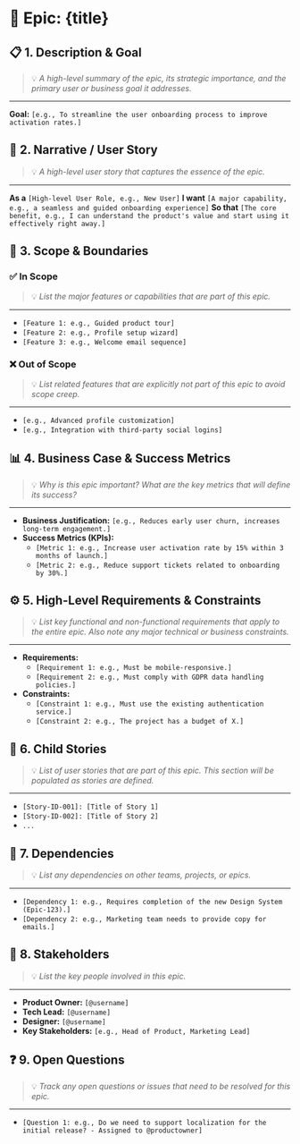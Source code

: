 # 🚀 Epic: {title}

## 📋 1. Description & Goal
> 💡 *A high-level summary of the epic, its strategic importance, and the primary user or business goal it addresses.*
---
**Goal:** `[e.g., To streamline the user onboarding process to improve activation rates.]`

## 📖 2. Narrative / User Story
> 💡 *A high-level user story that captures the essence of the epic.*
---
**As a** `[High-level User Role, e.g., New User]`
**I want** `[A major capability, e.g., a seamless and guided onboarding experience]`
**So that** `[The core benefit, e.g., I can understand the product's value and start using it effectively right away.]`

## 🎯 3. Scope & Boundaries
### ✅ In Scope
> 💡 *List the major features or capabilities that are part of this epic.*
---
*   `[Feature 1: e.g., Guided product tour]`
*   `[Feature 2: e.g., Profile setup wizard]`
*   `[Feature 3: e.g., Welcome email sequence]`

### ❌ Out of Scope
> 💡 *List related features that are explicitly not part of this epic to avoid scope creep.*
---
*   `[e.g., Advanced profile customization]`
*   `[e.g., Integration with third-party social logins]`

## 📊 4. Business Case & Success Metrics
> 💡 *Why is this epic important? What are the key metrics that will define its success?*
---
*   **Business Justification:** `[e.g., Reduces early user churn, increases long-term engagement.]`
*   **Success Metrics (KPIs):**
    *   `[Metric 1: e.g., Increase user activation rate by 15% within 3 months of launch.]`
    *   `[Metric 2: e.g., Reduce support tickets related to onboarding by 30%.]`

## ⚙️ 5. High-Level Requirements & Constraints
> 💡 *List key functional and non-functional requirements that apply to the entire epic. Also note any major technical or business constraints.*
---
*   **Requirements:**
    *   `[Requirement 1: e.g., Must be mobile-responsive.]`
    *   `[Requirement 2: e.g., Must comply with GDPR data handling policies.]`
*   **Constraints:**
    *   `[Constraint 1: e.g., Must use the existing authentication service.]`
    *   `[Constraint 2: e.g., The project has a budget of X.]`

## 📝 6. Child Stories
> 💡 *List of user stories that are part of this epic. This section will be populated as stories are defined.*
---
*   `[Story-ID-001]: [Title of Story 1]`
*   `[Story-ID-002]: [Title of Story 2]`
*   `...`

## 🔗 7. Dependencies
> 💡 *List any dependencies on other teams, projects, or epics.*
---
*   `[Dependency 1: e.g., Requires completion of the new Design System (Epic-123).]`
*   `[Dependency 2: e.g., Marketing team needs to provide copy for emails.]`

## 👥 8. Stakeholders
> 💡 *List the key people involved in this epic.*
---
*   **Product Owner:** `[@username]`
*   **Tech Lead:** `[@username]`
*   **Designer:** `[@username]`
*   **Key Stakeholders:** `[e.g., Head of Product, Marketing Lead]`

## ❓ 9. Open Questions
> 💡 *Track any open questions or issues that need to be resolved for this epic.*
---
*   `[Question 1: e.g., Do we need to support localization for the initial release? - Assigned to @productowner]`
